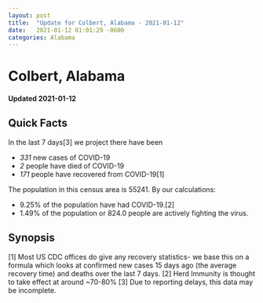 ```yaml
---
layout: post
title:  "Update for Colbert, Alabama - 2021-01-12"
date:   2021-01-12 01:01:29 -0600
categories: Alabama
---
```


# Colbert, Alabama
#### Updated 2021-01-12

## Quick Facts

In the last 7 days[3] we project there have been
- *331* new cases of COVID-19
- *2* people have died of COVID-19
- *171* people have recovered from COVID-19[1]

The population in this census area is 55241. By our calculations:
- 9.25% of the population have had COVID-19.[2]
- 1.49% of the population or 824.0 people are actively fighting the virus.

## Synopsis




[1] Most US CDC offices do give any recovery statistics- we base this on a formula which looks at confirmed new cases
15 days ago (the average recovery time) and deaths over the last 7 days.
[2] Herd Immunity is thought to take effect at around ~70-80%
[3] Due to reporting delays, this data may be incomplete. 
    